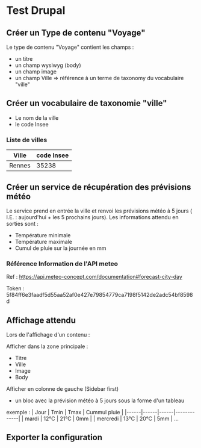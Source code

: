# Test Drupal

## Créer un Type de contenu "Voyage"

Le type de contenu "Voyage" contient les champs : 
- un titre
- un champ wysiwyg (body)
- un champ image
- un champ Ville => référence à un terme de taxonomy du vocabulaire "ville"

## Créer un vocabulaire de taxonomie "ville"
- Le nom de la ville
- le code Insee

### Liste de villes

| Ville | code Insee |
|------|------|
| Rennes | 35238 |


## Créer un service de récupération des prévisions météo

Le service prend en entrée la ville et renvoi les prévisions météo à 5 jours ( I.E. : aujourd'hui + les 5 prochains jours).
Les informations attendu en sorties sont : 
- Température minimale
- Température maximale
- Cumul de pluie sur la journée en mm

### Référence Information de l'API meteo

Ref : https://api.meteo-concept.com/documentation#forecast-city-day

Token : 5f84ff6e3faadf5d55aa52af0e427e79854779ca7198f5142de2adc54bf8598d


## Affichage attendu 

Lors de l'affichage d'un contenu : 

Afficher dans la zone principale : 
- Titre
- Ville
- Image
- Body

Afficher en colonne de gauche (Sidebar first)
- un bloc avec la prévision météo à 5 jours sous la forme d'un tableau

exemple : 
| Jour | Tmin | Tmax | Cummul pluie |
|------|------|------|-------------|
| mardi | 12°C | 21°C | 0mm |
| mercredi | 13°C | 20°C | 5mm | 
...

## Exporter la configuration 